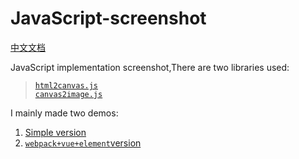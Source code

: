 # JavaScript-screenshot

[中文文档](https://github.com/usecodelee/JavaScript-screenshot/blob/master/README_zh.md)

JavaScript implementation screenshot,There are two libraries used:

> [`html2canvas.js`](https://github.com/niklasvh/html2canvas)  
> [`canvas2image.js`](https://github.com/SuperAL/canvas2image)

I mainly made two demos:

1. [Simple version](https://github.com/usecodelee/JavaScript-screenshot/tree/master/simple)
2. [`webpack+vue+element`version](https://github.com/usecodelee/JavaScript-screenshot/tree/master/simple)
